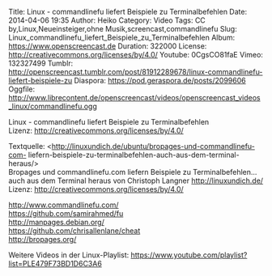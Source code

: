 Title: Linux - commandlinefu liefert Beispiele zu Terminalbefehlen
Date: 2014-04-06 19:35
Author: Heiko
Category: Video
Tags: CC by,Linux,Neueinsteiger,ohne Musik,screencast,commandlinefu
Slug: Linux_commandlinefu_liefert_Beispiele_zu_Terminalbefehlen
Album: https://www.openscreencast.de
Duration: 322000
License: http://creativecommons.org/licenses/by/4.0/
Youtube: 0CgsCO81faE
Vimeo: 132327499
Tumblr: http://openscreencast.tumblr.com/post/81912289678/linux-commandlinefu-liefert-beispiele-zu
Diaspora: https://pod.geraspora.de/posts/2099606
Oggfile: http://www.librecontent.de/openscreencast/videos/openscreencast_videos_linux/commandlinefu.ogg

Linux - commandlinefu liefert Beispiele zu Terminalbefehlen  
Lizenz: <http://creativecommons.org/licenses/by/4.0/>  
  
Textquelle: <http://linuxundich.de/ubuntu/bropages-und-commandlinefu-com-
liefern-beispiele-zu-terminalbefehlen-auch-aus-dem-terminal-heraus/>  
Bropages und commandlinefu.com liefern Beispiele zu Terminalbefehlen... auch
aus dem Terminal heraus von Christoph Langner <http://linuxundich.de/>  
Lizenz: <http://creativecommons.org/licenses/by/4.0/>  
  
<http://www.commandlinefu.com/>  
<https://github.com/samirahmed/fu>  
<http://manpages.debian.org/>  
<https://github.com/chrisallenlane/cheat>  
<http://bropages.org/>  
  
Weitere Videos in der Linux-Playlist:
<https://www.youtube.com/playlist?list=PLE479F73BD1D6C3A6>  
  

